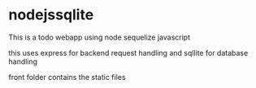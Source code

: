 # nodejssqlite
This is a todo webapp using node sequelize javascript

this uses express for backend request handling and sqllite for database handling

front folder contains the static files 
